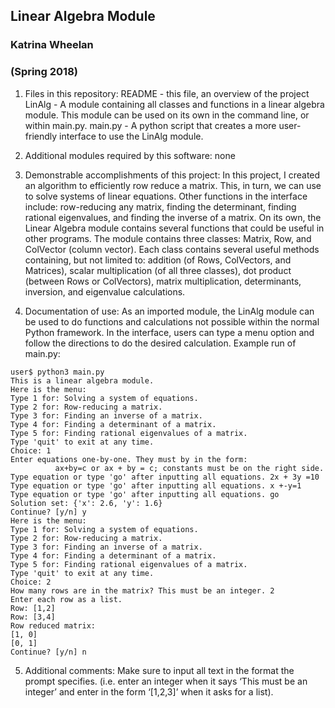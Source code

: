## Linear Algebra Module
### Katrina Wheelan
### (Spring 2018)

1. Files in this repository:
   README - this file, an overview of the project
   LinAlg - A module containing all classes and functions in a linear algebra module. This module can be used on its own in the command line, or within main.py.
   main.py - A python script that creates a more user-friendly interface to use the LinAlg module.

2. Additional modules required by this software: none

3. Demonstrable accomplishments of this project: 
In this project, I created an algorithm to efficiently row reduce a matrix. This, in turn, we can use to solve systems of linear equations. Other functions in the interface include: row-reducing any matrix, finding the determinant, finding rational eigenvalues, and finding the inverse of a matrix. On its own, the Linear Algebra module contains several functions that could be useful in other programs. The module contains three classes: Matrix, Row, and ColVector (column vector). Each class contains several useful methods containing, but not limited to: addition (of Rows, ColVectors, and Matrices), scalar multiplication (of all three classes), dot product (between Rows or ColVectors), matrix multiplication, determinants, inversion, and eigenvalue calculations.


4. Documentation of use:
As an imported module, the LinAlg module can be used to do functions and calculations not possible within the normal Python framework.
In the interface, users can type a menu option and follow the directions to do the desired calculation.
Example run of main.py:

```
user$ python3 main.py
This is a linear algebra module.
Here is the menu:
Type 1 for: Solving a system of equations.
Type 2 for: Row-reducing a matrix.
Type 3 for: Finding an inverse of a matrix.
Type 4 for: Finding a determinant of a matrix.
Type 5 for: Finding rational eigenvalues of a matrix.
Type 'quit' to exit at any time.
Choice: 1
Enter equations one-by-one. They must by in the form:
          ax+by=c or ax + by = c; constants must be on the right side.
Type equation or type 'go' after inputting all equations. 2x + 3y =10
Type equation or type 'go' after inputting all equations. x +-y=1
Type equation or type 'go' after inputting all equations. go
Solution set: {'x': 2.6, 'y': 1.6}
Continue? [y/n] y
Here is the menu:
Type 1 for: Solving a system of equations.
Type 2 for: Row-reducing a matrix.
Type 3 for: Finding an inverse of a matrix.
Type 4 for: Finding a determinant of a matrix.
Type 5 for: Finding rational eigenvalues of a matrix.
Type 'quit' to exit at any time.
Choice: 2
How many rows are in the matrix? This must be an integer. 2
Enter each row as a list.
Row: [1,2]
Row: [3,4]
Row reduced matrix:
[1, 0]
[0, 1]
Continue? [y/n] n
```

5. Additional comments:
Make sure to input all text in the format the prompt specifies. (i.e. enter an integer when it says ‘This must be an integer’ and enter in the form ‘[1,2,3]’ when it asks for a list).




